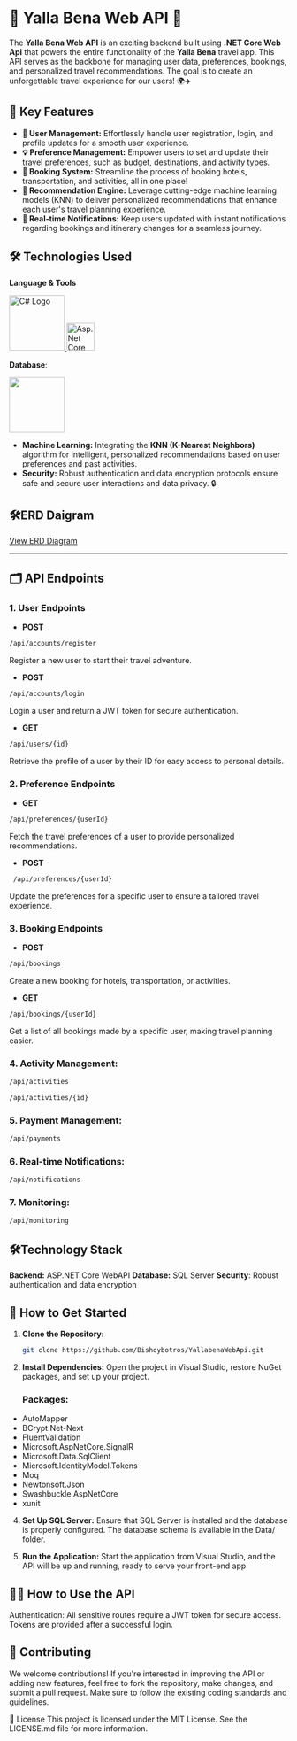# 🎉 Yalla Bena Web API 🚀

The **Yalla Bena Web API** is an exciting backend built using **.NET Core Web Api** that powers the entire functionality of the **Yalla Bena** travel app. This API serves as the backbone for managing user data, preferences, bookings, and personalized travel recommendations. The goal is to create an unforgettable travel experience for our users! 🌍✈️

## 🔑 Key Features

- **👤 User Management:** Effortlessly handle user registration, login, and profile updates for a smooth user experience.
- **💡 Preference Management:** Empower users to set and update their travel preferences, such as budget, destinations, and activity types.
- **🏨 Booking System:** Streamline the process of booking hotels, transportation, and activities, all in one place!
- **🤖 Recommendation Engine:** Leverage cutting-edge machine learning models (KNN) to deliver personalized recommendations that enhance each user's travel planning experience.
- **🔔 Real-time Notifications:** Keep users updated with instant notifications regarding bookings and itinerary changes for a seamless journey.

## 🛠️ Technologies Used

**Language & Tools**
 <p align="left">
<a href="https://www.w3schools.com/cs/index.php">
<img src="https://miro.medium.com/v2/resize:fit:1400/format:webp/1*_NVBTVdmjt3Qvq3CZOySXg.png" alt="C# Logo" width="100"/>
  <a href="https://dotnet.microsoft.com/en-us/apps/aspnet">
  <img src="https://upload.wikimedia.org/wikipedia/commons/thumb/e/ee/.NET_Core_Logo.svg/2048px-.NET_Core_Logo.svg.png"alt="Asp.Net Core WebAPI" padding-left:5px width="50"/>
</a>
  </p> 

  
  

 **Database**:  
<p align="left">
  <a href="https://www.w3schools.com/sql/default.asp">
    <img src="https://github.com/user-attachments/assets/b4ef4301-e5df-42ab-bb7d-6696100410fd" width="100"/>
  </a>
</p>

- **Machine Learning:** Integrating the **KNN (K-Nearest Neighbors)** algorithm for intelligent, personalized recommendations based on user preferences and past activities.
- **Security:** Robust authentication and data encryption protocols ensure safe and secure user interactions and data privacy. 🔒

## 🛠️ERD Daigram 
[View ERD Diagram](./ERD%20Daigram/Final%20ERD%20Daigram.pdf)


---

## 🗂️ API Endpoints

### 1. **User Endpoints**

- **POST**
```bash
/api/accounts/register
```
  Register a new user to start their travel adventure.
  
- **POST**
```bash
/api/accounts/login
``` 
  Login a user and return a JWT token for secure authentication.

- **GET**
```bash
/api/users/{id}
```
  Retrieve the profile of a user by their ID for easy access to personal details.

### 2. **Preference Endpoints**

- **GET**
```bash
/api/preferences/{userId}
```
  Fetch the travel preferences of a user to provide personalized recommendations.

- **POST**
```bash
 /api/preferences/{userId}
```
  Update the preferences for a specific user to ensure a tailored travel experience.

### 3. **Booking Endpoints**

- **POST**
```bash
/api/bookings  
  ```
  Create a new booking for hotels, transportation, or activities.

- **GET**
```bash
/api/bookings/{userId}
``` 
  Get a list of all bookings made by a specific user, making travel planning easier.

### 4. **Activity Management:**
```bash
/api/activities
```
```bash
/api/activities/{id}
```
### 5. Payment Management:
```bash
/api/payments
```
### 6. Real-time Notifications:
```bash
/api/notifications
```
### 7. Monitoring:
```bash
/api/monitoring
```
## 🛠️Technology Stack

**Backend:** ASP.NET Core WebAPI 
**Database:** SQL Server
**Security**: Robust authentication and data encryption



## 🚀 How to Get Started

1. **Clone the Repository:**
   ```bash
   git clone https://github.com/Bishoybotros/YallabenaWebApi.git

2. **Install Dependencies:** Open the project in Visual Studio, restore NuGet packages, and set up your project.
   ### Packages:
- AutoMapper
- BCrypt.Net-Next
- FluentValidation
- Microsoft.AspNetCore.SignalR
- Microsoft.Data.SqlClient
- Microsoft.IdentityModel.Tokens
- Moq
- Newtonsoft.Json
- Swashbuckle.AspNetCore
- xunit

4. **Set Up SQL Server:** Ensure that SQL Server is installed and the database is properly configured. The database schema is available in the Data/ folder.

5. **Run the Application:** Start the application from Visual Studio, and the API will be up and running, ready to serve your front-end app.

## 🧑‍💻 How to Use the API
Authentication: All sensitive routes require a JWT token for secure access. Tokens are provided after a successful login.

## 👥 Contributing
We welcome contributions! If you're interested in improving the API or adding new features, feel free to fork the repository, make changes, and submit a pull request. Make sure to follow the existing coding standards and guidelines.

📜 License
This project is licensed under the MIT License. See the LICENSE.md file for more information.


